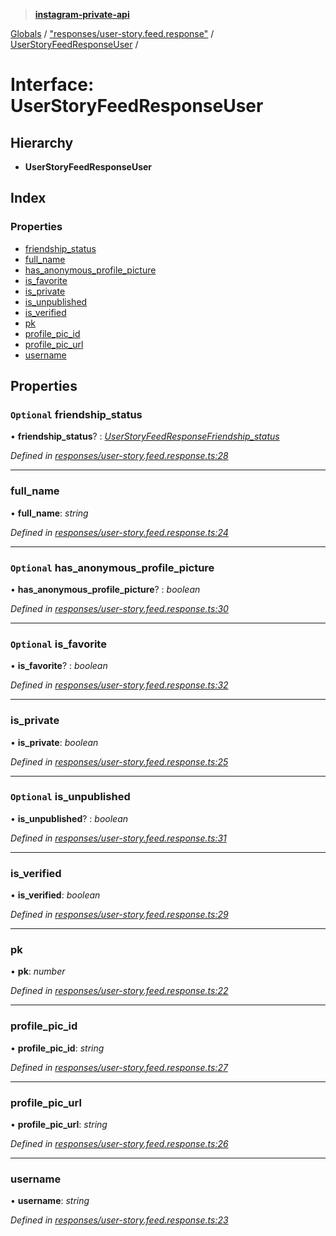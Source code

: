 > **[instagram-private-api](../README.md)**

[Globals](../README.md) / ["responses/user-story.feed.response"](../modules/_responses_user_story_feed_response_.md) / [UserStoryFeedResponseUser](_responses_user_story_feed_response_.userstoryfeedresponseuser.md) /

# Interface: UserStoryFeedResponseUser

## Hierarchy

* **UserStoryFeedResponseUser**

## Index

### Properties

* [friendship_status](_responses_user_story_feed_response_.userstoryfeedresponseuser.md#optional-friendship_status)
* [full_name](_responses_user_story_feed_response_.userstoryfeedresponseuser.md#full_name)
* [has_anonymous_profile_picture](_responses_user_story_feed_response_.userstoryfeedresponseuser.md#optional-has_anonymous_profile_picture)
* [is_favorite](_responses_user_story_feed_response_.userstoryfeedresponseuser.md#optional-is_favorite)
* [is_private](_responses_user_story_feed_response_.userstoryfeedresponseuser.md#is_private)
* [is_unpublished](_responses_user_story_feed_response_.userstoryfeedresponseuser.md#optional-is_unpublished)
* [is_verified](_responses_user_story_feed_response_.userstoryfeedresponseuser.md#is_verified)
* [pk](_responses_user_story_feed_response_.userstoryfeedresponseuser.md#pk)
* [profile_pic_id](_responses_user_story_feed_response_.userstoryfeedresponseuser.md#profile_pic_id)
* [profile_pic_url](_responses_user_story_feed_response_.userstoryfeedresponseuser.md#profile_pic_url)
* [username](_responses_user_story_feed_response_.userstoryfeedresponseuser.md#username)

## Properties

### `Optional` friendship_status

• **friendship_status**? : *[UserStoryFeedResponseFriendship_status](_responses_user_story_feed_response_.userstoryfeedresponsefriendship_status.md)*

*Defined in [responses/user-story.feed.response.ts:28](https://github.com/dilame/instagram-private-api/blob/3e16058/src/responses/user-story.feed.response.ts#L28)*

___

###  full_name

• **full_name**: *string*

*Defined in [responses/user-story.feed.response.ts:24](https://github.com/dilame/instagram-private-api/blob/3e16058/src/responses/user-story.feed.response.ts#L24)*

___

### `Optional` has_anonymous_profile_picture

• **has_anonymous_profile_picture**? : *boolean*

*Defined in [responses/user-story.feed.response.ts:30](https://github.com/dilame/instagram-private-api/blob/3e16058/src/responses/user-story.feed.response.ts#L30)*

___

### `Optional` is_favorite

• **is_favorite**? : *boolean*

*Defined in [responses/user-story.feed.response.ts:32](https://github.com/dilame/instagram-private-api/blob/3e16058/src/responses/user-story.feed.response.ts#L32)*

___

###  is_private

• **is_private**: *boolean*

*Defined in [responses/user-story.feed.response.ts:25](https://github.com/dilame/instagram-private-api/blob/3e16058/src/responses/user-story.feed.response.ts#L25)*

___

### `Optional` is_unpublished

• **is_unpublished**? : *boolean*

*Defined in [responses/user-story.feed.response.ts:31](https://github.com/dilame/instagram-private-api/blob/3e16058/src/responses/user-story.feed.response.ts#L31)*

___

###  is_verified

• **is_verified**: *boolean*

*Defined in [responses/user-story.feed.response.ts:29](https://github.com/dilame/instagram-private-api/blob/3e16058/src/responses/user-story.feed.response.ts#L29)*

___

###  pk

• **pk**: *number*

*Defined in [responses/user-story.feed.response.ts:22](https://github.com/dilame/instagram-private-api/blob/3e16058/src/responses/user-story.feed.response.ts#L22)*

___

###  profile_pic_id

• **profile_pic_id**: *string*

*Defined in [responses/user-story.feed.response.ts:27](https://github.com/dilame/instagram-private-api/blob/3e16058/src/responses/user-story.feed.response.ts#L27)*

___

###  profile_pic_url

• **profile_pic_url**: *string*

*Defined in [responses/user-story.feed.response.ts:26](https://github.com/dilame/instagram-private-api/blob/3e16058/src/responses/user-story.feed.response.ts#L26)*

___

###  username

• **username**: *string*

*Defined in [responses/user-story.feed.response.ts:23](https://github.com/dilame/instagram-private-api/blob/3e16058/src/responses/user-story.feed.response.ts#L23)*